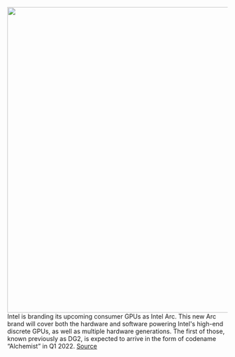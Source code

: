 <img src='https://cdn.vox-cdn.com/thumbor/HixP73jo832qt1joGia0tx6bdmw=/0x0:1280x960/1200x0/filters:focal(0x0:1280x960):no_upscale()/cdn.vox-cdn.com/uploads/chorus_asset/file/22785211/intelarcchip.jpg' width='700px' /><br/>
Intel is branding its upcoming consumer GPUs as Intel Arc. This new Arc brand will cover both the hardware and software powering Intel's high-end discrete GPUs, as well as multiple hardware generations. The first of those, known previously as DG2, is expected to arrive in the form of codename “Alchemist” in Q1 2022.
<a href='https://www.theverge.com/2021/8/16/22626912/intel-arc-gpu-brand-alchemist-codename-release-date'> Source <a/>